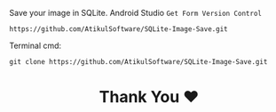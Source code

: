 Save your image in SQLite. 
Android Studio `Get Form Version Control`
```
https://github.com/AtikulSoftware/SQLite-Image-Save.git
```

Terminal cmd:
```
git clone https://github.com/AtikulSoftware/SQLite-Image-Save.git
```

<h1 align="center">Thank You ❤️</h1>

